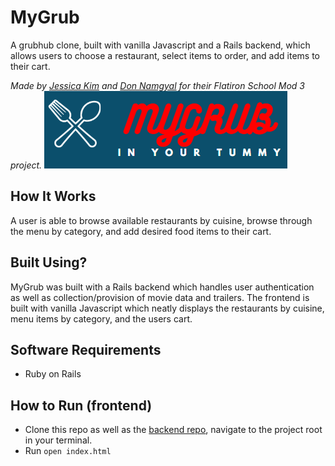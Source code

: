 # MyGrub

A grubhub clone, built with vanilla Javascript and a Rails backend, which allows users to choose a restaurant, select items to order, and add items to their cart.

_Made by [Jessica Kim](https://github.com/dbsk11) and [Don Namgyal](https://github.com/dnamgyal) for their Flatiron School Mod 3 project._
![](src/logo.png)

## How It Works

A user is able to browse available restaurants by cuisine, browse through the menu by category, and add desired food items to their cart.

## Built Using?

MyGrub was built with a Rails backend which handles user authentication as well as collection/provision of movie data and trailers. The frontend is built with vanilla Javascript which neatly displays the restaurants by cuisine, menu items by category, and the users cart.

## Software Requirements

- Ruby on Rails

## How to Run (frontend)

- Clone this repo as well as the [backend repo](https://github.com/dbsk11/MyGrubBackEnd), navigate to the project root in your terminal.
- Run `open index.html`
